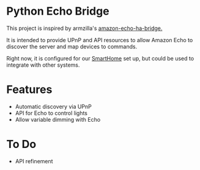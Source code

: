 # Python Echo Bridge
This project is inspired by armzilla's [amazon-echo-ha-bridge.](https://github.com/armzilla/amazon-echo-ha-bridge)

It is intended to provide UPnP and API resources to allow Amazon Echo to discover the server and map devices to commands. 

Right now, it is configured for our [SmartHome](https://github.com/KyleARector/SmartHome) set up, but could be used to integrate with other systems.

# Features 
- Automatic discovery via UPnP
- API for Echo to control lights
- Allow variable dimming with Echo

# To Do
- API refinement
